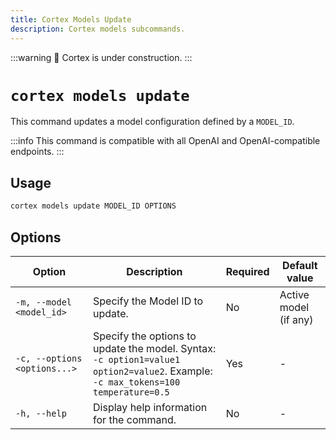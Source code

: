```yaml
---
title: Cortex Models Update
description: Cortex models subcommands.
---
```


:::warning
🚧 Cortex is under construction.
:::

# `cortex models update`

This command updates a model configuration defined by a `MODEL_ID`.

:::info
This command is compatible with all OpenAI and OpenAI-compatible endpoints.
:::

## Usage

```bash
cortex models update MODEL_ID OPTIONS
```

## Options

| Option                      | Description                                                                                           | Required | Default value        |
|-----------------------------|-------------------------------------------------------------------------------------------------------|----------|----------------------|
| `-m, --model <model_id>`    | Specify the Model ID to update.      | No       | Active model (if any) |
| `-c, --options <options...>`| Specify the options to update the model. Syntax: `-c option1=value1 option2=value2`. Example: `-c max_tokens=100 temperature=0.5` | Yes      |         -             |
| `-h, --help`                | Display help information for the command.                                                              | No       |         -             |


